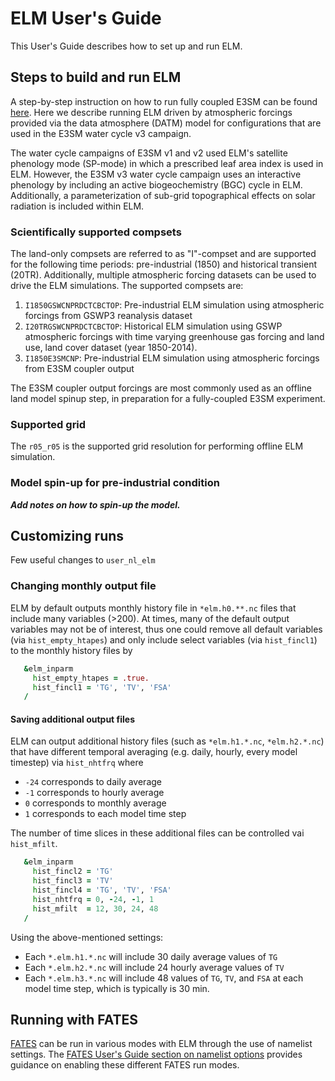 # ELM User's Guide

This User's Guide describes how to set up and run ELM.

## Steps to build and run ELM

A step-by-step instruction on how to run fully coupled E3SM can be found [here](https://acme-climate.atlassian.net/wiki/spaces/DOC/pages/2309226536). Here we describe running ELM driven by atmospheric forcings provided via the data atmosphere (DATM) model for configurations that are used in the E3SM water cycle v3 campaign.

The water cycle campaigns of E3SM v1 and v2 used ELM's satellite phenology mode (SP-mode) in which a prescribed leaf area index is used in ELM. However, the E3SM v3 water cycle campaign uses an interactive phenology by including an active biogeochemistry (BGC) cycle in ELM. Additionally, a parameterization of sub-grid topographical effects on solar radiation is included within ELM.

### Scientifically supported compsets

The land-only compsets are referred to as "I"-compset and are supported for the following time periods: pre-industrial (1850) and historical transient (20TR). Additionally, multiple atmospheric forcing datasets can be used to drive the ELM simulations. The supported compsets are:

1. `I1850GSWCNPRDCTCBCTOP`: Pre-industrial ELM simulation using atmospheric forcings from GSWP3 reanalysis dataset
2. `I20TRGSWCNPRDCTCBCTOP`: Historical ELM simulation using GSWP atmospheric forcings with time varying greenhouse gas forcing and land use, land cover dataset (year 1850-2014).
3. `I1850E3SMCNP`: Pre-industrial ELM simulation using atmospheric forcings from E3SM coupler output

The E3SM coupler output forcings are most commonly used as an offline land model spinup step, in preparation for a fully-coupled E3SM experiment. 

### Supported grid

The `r05_r05` is the supported grid resolution for performing offline ELM simulation.

### Model spin-up for pre-industrial condition

***Add notes on how to spin-up the model.***

## Customizing runs

Few useful changes to `user_nl_elm`

### Changing monthly output file

ELM by default outputs monthly history file in `*elm.h0.**.nc` files
that include many variables (>200). At times, many of the default output
variables may not be of interest, thus one could remove all default variables
(via `hist_empty_htapes`) and only include select variables (via `hist_fincl1`)
to the monthly history files by

```fortran
   &elm_inparm
     hist_empty_htapes = .true.
     hist_fincl1 = 'TG', 'TV', 'FSA'
   /
```

#### Saving additional output files

ELM can output additional history files (such as `*elm.h1.*.nc`, `*elm.h2.*.nc`)
that have different temporal averaging (e.g. daily, hourly, every model timestep) via
`hist_nhtfrq` where

- `-24` corresponds to daily average
- `-1` corresponds to hourly average
- `0` corresponds to monthly average
- `1` corresponds to each model time step

The number of time slices in these additional files can be controlled
vai `hist_mfilt`.

```fortran
   &elm_inparm
     hist_fincl2 = 'TG'
     hist_fincl3 = 'TV'
     hist_fincl4 = 'TG', 'TV', 'FSA'
     hist_nhtfrq = 0, -24, -1, 1
     hist_mfilt  = 12, 30, 24, 48
   /
```

Using the above-mentioned settings:

- Each `*.elm.h1.*.nc` will include 30 daily average values of `TG`
- Each `*.elm.h2.*.nc` will include 24 hourly average values of `TV`
- Each `*.elm.h3.*.nc` will include 48 values of `TG`, `TV`, and `FSA` at
  each model time step, which is typically is 30 min.

## Running with FATES

[FATES](fates.md) can be run in various modes with ELM through the use of namelist settings.
The [FATES User's Guide section on namelist options](https://fates-users-guide.readthedocs.io/en/latest/user/Namelist-Options-and-Run-Time-Modes.html)
provides guidance on enabling these different FATES run modes.
